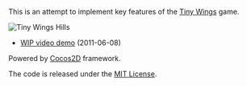 This is an attempt to implement key features of the [Tiny Wings][1] game.

![Tiny Wings Hills](http://haqu.net/wip/tiny-wings.png)

- [WIP video demo][2] (2011-06-08)

Powered by [Cocos2D][3] framework.

The code is released under the [MIT License][4].

[1]: http://itunes.apple.com/us/app/tiny-wings/id417817520?mt=8
[2]: http://www.youtube.com/watch?v=k1RQtB10hN0
[3]: http://www.cocos2d-iphone.org/
[4]: http://opensource.org/licenses/mit-license.php
